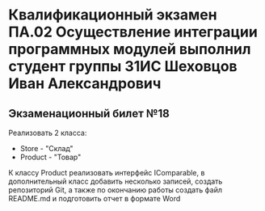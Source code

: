 # Квалификационный экзамен ПА.02 Осуществление интеграции программных модулей выполнил студент группы 31ИС Шеховцов Иван Александрович

## Экзаменационный билет №18

Реализовать 2 класса:
+ Store - "Склад"
+ Product - "Товар"
  
К классу Product реализовать интерфейс IComparable, в дополнительный класс добавить несколько записей, cоздать репозиторий Git, а также по окончанию работы создать файл README.md и подготовить отчет в формате Word
